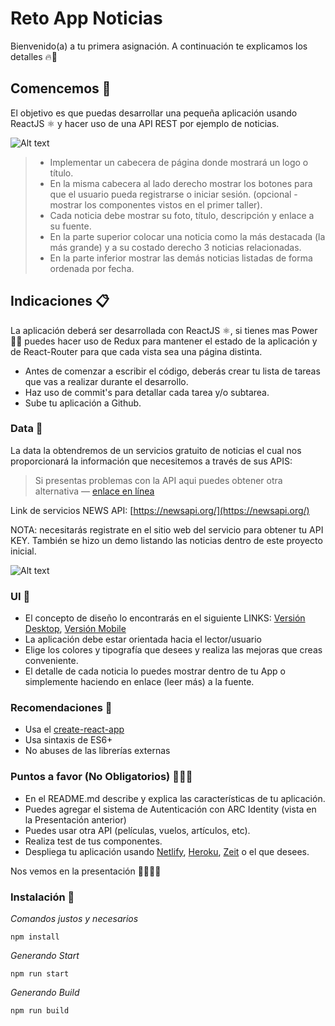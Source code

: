 # Reto App Noticias
Bienvenido(a) a tu primera asignación. A continuación te explicamos los detalles 🔥🎉


## Comencemos 🚀
El objetivo es que puedas desarrollar una pequeña aplicación usando ReactJS ⚛️ y hacer uso de una API REST por ejemplo de noticias.

![Alt text](https://xn--jorgedueas-09a.com/img/reto_preview.png "Title")

> - Implementar un cabecera de página donde mostrará un logo o título.
> - En la misma cabecera al lado derecho mostrar los botones para que el usuario pueda registrarse o iniciar sesión. (opcional - mostrar los componentes vistos en el primer taller).
> - Cada noticia debe mostrar su foto, título, descripción y enlace a su fuente.
> - En la parte superior colocar una noticia como la más destacada (la más grande) y a su costado derecho 3 noticias relacionadas.
> - En la parte inferior mostrar las demás noticias listadas de forma ordenada por fecha.


## Indicaciones 📋
La aplicación deberá ser desarrollada con ReactJS ⚛️, si tienes mas Power 💪😼 puedes hacer uso de Redux para mantener el estado de la aplicación y de React-Router para que cada vista sea una página distinta.
- Antes de comenzar a escribir el código, deberás crear tu lista de tareas que vas a realizar durante el desarrollo.
- Haz uso de commit's para detallar cada tarea y/o subtarea.
- Sube tu aplicación a Github.


### Data 💾
La data la obtendremos de un servicios gratuito de noticias el cual nos proporcionará la información que necesitemos a través de sus APIS:


> Si presentas problemas con la API aqui puedes obtener otra alternativa  —  [enlace en línea](https://saurav.tech/NewsAPI/) 

Link de servicios NEWS API: [https://newsapi.org/](https://newsapi.org/)

NOTA: necesitarás registrate en el sitio web del servicio para obtener tu API KEY. También se hizo un demo listando las noticias dentro de este proyecto inicial.

![Alt text](https://xn--jorgedueas-09a.com/img/demo_codigo_base.png "Title")


### UI 🎨
- El concepto de diseño lo encontrarás en el siguiente LINKS:
 [Versión Desktop](https://xn--jorgedueas-09a.com/img/vista_desktop.png),  [Versión Mobile](https://xn--jorgedueas-09a.com/img/vista_mobile.png)
- La aplicación debe estar orientada hacia el lector/usuario
- Elige los colores y tipografía que desees y realiza las mejoras que creas conveniente.
- El detalle de cada noticia lo puedes mostrar dentro de tu App o simplemente haciendo en enlace (leer más) a  la fuente.



### Recomendaciones 🎩
- Usa el [create-react-app](https://github.com/facebook/create-react-app)
- Usa sintaxis de ES6+
- No abuses de las librerías externas


### Puntos a favor (No Obligatorios) 🦸🏻‍♂️
- En el README.md describe y explica las características de tu aplicación.
- Puedes agregar el sistema de Autenticación con ARC Identity (vista en la Presentación anterior)
- Puedes usar otra API (películas, vuelos, artículos, etc).
- Realiza test de tus componentes.
- Despliega tu aplicación usando [Netlify](https://www.netlify.com), [Heroku](https://www.heroku.com), [Zeit](https://zeit.co) o el que desees.



Nos vemos en la presentación 🚀🔥🚀🤞




### Instalación 🔧

_Comandos justos y necesarios_

```
npm install
```

_Generando Start_

```
npm run start
```

_Generando Build_

```
npm run build
```
